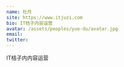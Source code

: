 ```yaml
---
name: 杜月
site: https://www.itjuzi.com
bio: IT桔子内容运营
avatar: /assets/peoples/yue-du/avatar.jpg
email: 
twitter: 
---
```

IT桔子内内容运营
